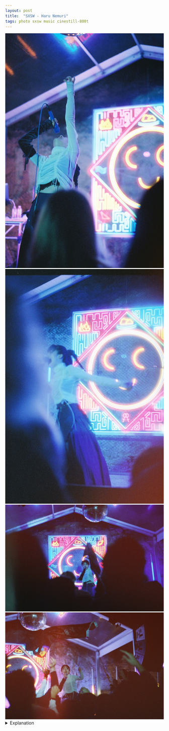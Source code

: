 ```yaml
---
layout: post
title:  "SXSW - Haru Nemuri"
tags: photo sxsw music cinestill-800t
---
```


<div class="grid two">
    <img src="/assets/images/2022-03/SXSW-2022/SXSW-2022-Haru-Nemuri-1.jpg" alt="Haru Nemuri">
    <img src="/assets/images/2022-03/SXSW-2022/SXSW-2022-Haru-Nemuri-2.jpg" alt="Haru Nemuri">
    <img src="/assets/images/2022-03/SXSW-2022/SXSW-2022-Haru-Nemuri-3.jpg" alt="Haru Nemuri">
    <img src="/assets/images/2022-03/SXSW-2022/SXSW-2022-Haru-Nemuri-4.jpg" alt="Haru Nemuri">
</div>

<details>
    <summary>Explanation</summary>

    tl;dr: f/1.7, 1/30, CineStill 800, 50mm<br><br>

    Before starting, why the collage instead of a single picture? I feel like all four of these pictures have interesting features that deserve to be talked about in relation with each other and want to highlight them as a group instead of individually.<br><br>

    At the end of both of the first two nights of SXSW music (Monday/Tuesday), I ended my night with Haru Nemuri. Honestly, even after seeing her twice, I still struggle to properly explain her music. Somewhat obviously, it's Japanese, with some affectations of Japanese pop music. But it's also hard hitting, harder hitting in person than recorded. It's raw, energetic, and beautiful. It's at some points hip hop, at others more ballad like. While listening to her recorded music gives a sense of some of the idiosyncracies of her performances, it ultimately does a disservice to her ability to energize a crowd and her ability to expend a what seems to be limitless amount of energy on expressing herself. It really reminds me about the best parts of live music and why I've missed it so much these past couple years.<br><br>

    Getting to the pictures, I took a few on Monday at Elysium where she was playing but ultimately wasn't satisfied with how they turned out. As a result, all of the pictures here were taken Tuesday at Cheer Up Charlie's on a different roll of film, CineStill 800T. One interesting thing I wasn't fully aware of when taking pictures with this film is how odd the colors can turn out depending on the lighting conditions. This particular film is graded towards Tungsten lighting or orange-y lighting and requires about a stop of compensation in blue-r lighting conditions (it says 500 equivalent), I assume to wash out some of the blue tinting the film will end up imparting. For these particular pictures, it doesn't really affect them much, but some of the pictures I took are heavily influenced by this and have a very unnatural blue-green tint to them that functionally ruins the pictures unless you do color correction. I'll state right here that I don't edit my photos, partially out of laziness, but also because I view my photography as a collaboration between my mind and the camera and in the case of film, the film's qualities. As a result, I don't really want to introduce something else to "fix" the mistakes I make when taking a picture. Since her outfit was a blue/white one, I actually don't mind the extra blue here. It definitely looks and feels a bit off, but honestly I don't actually mind and is something I'll want to keep in mind if I use this film again.<br><br>

    Let's talk about the vertical pictures first. Since I had already seen her show once the prior night, I knew I wanted these types of poses highlighted. Similar to the Mobley picture, they rely mostly on timing to capture my intent. I even actually took the pictures from a similar place, the front 2-ish rows right of stage. In some ways, they're similar to that one, though I think both of them capture more energy. Additionally, I think the more obvious addition of the crowd close up and out of focus gives a sense of her performance almost in a separate, other space which isn't quite captured by the Mobley picture, which while it still has the crowd at the bottom, it doesn't intrude much into the frame. Personally, I would want the second picture with her arm outstretched to be clearer, more similar to the upright first picture. But, I don't necessarily dislike the second picture, even with that "flaw".<br><br>

    Getting to the horizontal pictures, I moved much further back. In the <a href="/2022/03/13/side-one-track-one-darkbird">Darkbird</a> post, I mentioned images that can be taken from the back of a crowd. Before explaining these pictures I want to talk about why I moved back in the first place. Partially, this was the second time I had seen Haru's show in two nights and I didn't feel like I needed to be in the front the entire show. The other and more important reason though, was because some people ended up coming up beside me and were smokers and I hate the smell of smoke. It was an outdoor stage and yea, smoking's gross but allowed. I ended up maybe a bit closer than the Darkbird picture, probably 8 rows or so back, relatively centered, though a bit on the left. Unlike the Darkbird picture though, the outdoor venue at Cheer Up slopes a bit away from the stage instead of being flat. As a result, the people in front of me ended up being slightly elevated, only a couple inches, but enough to create the effect in the first picture of still feeling like being in the thick of the crowd even though there was no one really behind me. In the second picture, with all the hands up you get a sense of the energy of the crowd and, while not the most flattering facial image, there's a sense of the exhaustion and the energy from Haru that felt missing from that Darkbird picture.
</details>
